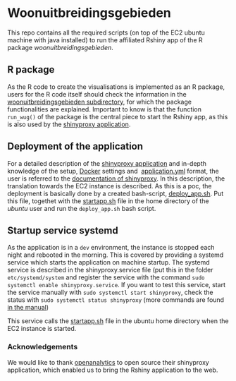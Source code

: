 
# Woonuitbreidingsgebieden 

This repo contains all the required scripts (on top of the EC2 ubuntu machine with java installed) to run the affiliated Rshiny app of the R package *woonuitbreidingsgebieden*.

## R package
As the R code to create the visualisations is implemented as an R package, users for the R code itself should check the information in the [woonuitbreidingsgebieden subdirectory](https://github.com/inbo/woonuitbreidingsgebieden/tree/master/woonuitbreidingsgebieden), for which the package functionalities are explained. Important to know is that the function `run_wug()` of the package is the central piece to start the Rshiny app, as this is also used by the [shinyproxy application](http://www.shinyproxy.io/). 

## Deployment of the application
For a detailed description of the [shinyproxy application](http://www.shinyproxy.io/) and in-depth knowledge of the setup, [Docker](https://github.com/inbo/woonuitbreidingsgebieden/blob/master/Dockerfile) settings and  [application.yml](https://github.com/inbo/woonuitbreidingsgebieden/blob/master/application.yml) format, the user is referred to the [documentation of shinyproxy]((http://www.shinyproxy.io/)). In this description, the translation towards the EC2 instance is described. As this is a poc, the deployment is basically done by a created bash-script, [deploy_app.sh](https://github.com/inbo/woonuitbreidingsgebieden/blob/master/systemd/deployapp.sh). Put this file, togethet with the [startapp.sh](https://github.com/inbo/woonuitbreidingsgebieden/blob/master/systemd/startapp.sh) file in the home directory of the *ubuntu* user and run the `deploy_app.sh` bash script. 

## Startup service systemd
As the application is in a `dev` environment, the instance is stopped each night and rebooted in the morning. This is covered by providing a systemd service which starts the application on machine startup. The systemd service is described in the shinyproxy.service file (put this in the folder `etc/systemd/system` and register the service with the command `sudo systemctl enable shinyproxy.service`. If you want to test this service, start the service manually with `sudo systemctl start shinyproxy`, check the status with `sudo systemctl status shinyproxy` (more commands are found [in the manual](https://www.freedesktop.org/software/systemd/man/systemctl.html))

This service calls the [startapp.sh](https://github.com/inbo/woonuitbreidingsgebieden/blob/master/systemd/startapp.sh) file in the ubuntu home directory when the EC2 instance is started.

### Acknowledgements
We would like to thank [openanalytics](https://www.openanalytics.eu/) to open source their shinyproxy application, which enabled us to bring the Rshiny application to the web. 


